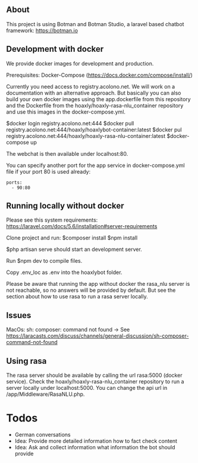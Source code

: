 
## About

This project is using Botman and Botman Studio, a laravel based chatbot framework: https://botman.io

## Development with docker

We provide docker images for development and production.

Prerequisites: Docker-Compose (https://docs.docker.com/compose/install/)

Currently you need access to registry.acolono.net. We will work on a documentation with an alternative approach. 
But basically you can also build your own docker images using the app.dockerfile from this repository and the Dockerfile
from the hoaxly/hoaxly-rasa-nlu_container repository and use this images in the docker-compose.yml.

$docker login registry.acolono.net:444
$docker pull registry.acolono.net:444/hoaxly/hoaxlybot-container:latest
$docker pul registry.acolono.net:444/hoaxly/hoaxly-rasa-nlu-container:latest
$docker-compose up

The webchat is then available under localhost:80.

You can specify another port for the app service in docker-compose.yml file if your port 80 is used already:
    
    ports:
      - 90:80

## Running locally without docker

Please see this system requirements: https://laravel.com/docs/5.6/installation#server-requirements

Clone project and run:
$composer install
$npm install

$php artisan serve 
should start an development server.

Run $npm dev to compile files.

Copy .env_loc as .env into the hoaxlybot folder.

Please be aware that running the app without docker the rasa_nlu server is not reachable, so no answers
will be provided by default. But see the section about how to use rasa to run a rasa server locally.

## Issues

MacOs: sh: composer: command not found
-> See https://laracasts.com/discuss/channels/general-discussion/sh-composer-command-not-found


## Using rasa

The rasa server should be available by calling the url rasa:5000 (docker service). 
Check the hoaxly/hoaxly-rasa-nlu_container repository to run a server locally under localhost:5000. 
You can change the api url in /app/Middleware/RasaNLU.php.



# Todos
- German conversations
- Idea: Provide more detailed information how to fact check content
- Idea: Ask and collect information what information the bot should provide